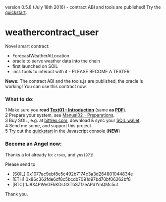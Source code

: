 version 0.5.8 (July 18th 2016) - contract ABI and tools are published! Try the [quickstart](manual/manual03-console-quickstart.md).
# weathercontract_user
Novel smart contract:
* ForecastWeatherAtLocation
* oracle to serve weather data into the chain
* first launched on SOIL
* incl. tools to interact with it - PLEASE BECOME A TESTER

**News:** The contract ABI and the tools.js are published, the oracle is working! You can use this contract now.

### What to do:

1 Make sure you **read [Text01 - Introduction](text/text01-introduction.md)** 
(same **as [PDF](https://github.com/drandreaskrueger/weathercontract_user/raw/master/text/text01-introduction.pdf)**).  
2 Prepare your system, see [Manual02 - Preparations](manual/manual02-preparations.md).   
3 Buy SOIL, e.g. at [bittrex.com](https://bittrex.com/Market/Index?MarketName=BTC-SOIL), 
download & sync your [SOIL wallet](https://bitcointalk.org/index.php?topic=1176709.msg12385424#msg12385424).  
4 Send me some, and support this project.  
5 Try out the [quickstart](manual/manual03-console-quickstart.md) in the Javascript console (**NEW**)

### Become an Angel now:
Thanks a lot already to: `croxx`, and `yns1971`!

Please send to 

* [SOIL] 0x1077ac9ebf8e5c492b7174c3a3d264801044834e
* [ETH]  0x86c362fde6df8c5bcdb7091d97bd70bf06262bf8
* [BTC]  1J8X4PWeGEkKDsG3TbSZfzeAPdYmQMc5ut

Thank you.



